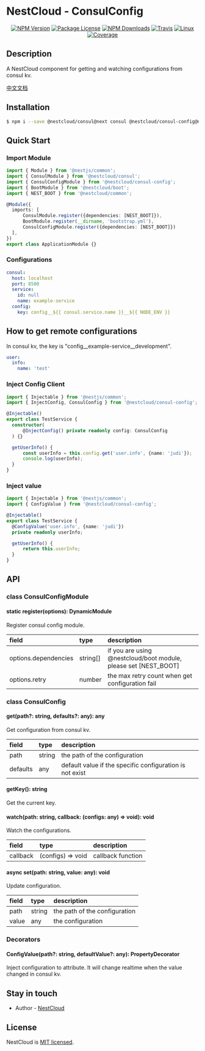 
[travis-image]: https://api.travis-ci.org/nest-cloud/nestcloud.svg?branch=master
[travis-url]: https://travis-ci.org/nest-cloud/nestcloud
[linux-image]: https://img.shields.io/travis/nest-cloud/nestcloud/master.svg?label=linux
[linux-url]: https://travis-ci.org/nest-cloud/nestcloud

# NestCloud - ConsulConfig

<p align="center">
    <a href="https://www.npmjs.com/~nestcloud" target="_blank"><img src="https://img.shields.io/npm/v/@nestcloud/core.svg" alt="NPM Version"/></a>
    <a href="https://www.npmjs.com/~nestcloud" target="_blank"><img src="https://img.shields.io/npm/l/@nestcloud/core.svg" alt="Package License"/></a>
    <a href="https://www.npmjs.com/~nestcloud" target="_blank"><img src="https://img.shields.io/npm/dm/@nestcloud/core.svg" alt="NPM Downloads"/></a>
    <a href="https://travis-ci.org/nest-cloud/nestcloud" target="_blank"><img src="https://travis-ci.org/nest-cloud/nestcloud.svg?branch=master" alt="Travis"/></a>
    <a href="https://travis-ci.org/nest-cloud/nestcloud" target="_blank"><img src="https://img.shields.io/travis/nest-cloud/nestcloud/master.svg?label=linux" alt="Linux"/></a>
    <a href="https://coveralls.io/github/nest-cloud/nestcloud?branch=master" target="_blank"><img src="https://coveralls.io/repos/github/nest-cloud/nestcloud/badge.svg?branch=master" alt="Coverage"/></a>
</p>

## Description

A NestCloud component for getting and watching configurations from consul kv.

[中文文档](https://github.com/nest-cloud/nestcloud/blob/master/docs/consul-config.md)

## Installation

```bash
$ npm i --save @nestcloud/consul@next consul @nestcloud/consul-config@next
```

## Quick Start

### Import Module

```typescript
import { Module } from '@nestjs/common';
import { ConsulModule } from '@nestcloud/consul';
import { ConsulConfigModule } from '@nestcloud/consul-config';
import { BootModule } from '@nestcloud/boot';
import { NEST_BOOT } from '@nestcloud/common';

@Module({
  imports: [
      ConsulModule.register({dependencies: [NEST_BOOT]}),
      BootModule.register(__dirname, 'bootstrap.yml'),
      ConsulConfigModule.register({dependencies: [NEST_BOOT]})
  ],
})
export class ApplicationModule {}
```

### Configurations

```yaml
consul:
  host: localhost
  port: 8500
  service: 
    id: null
    name: example-service
  config:
    key: config__${{ consul.service.name }}__${{ NODE_ENV }}
```

## How to get remote configurations

In consul kv, the key is "config__example-service__development".

```yaml
user:
  info:
    name: 'test'
```

### Inject Config Client

```typescript
import { Injectable } from '@nestjs/common';
import { InjectConfig, ConsulConfig } from '@nestcloud/consul-config';

@Injectable()
export class TestService {
  constructor(
      @InjectConfig() private readonly config: ConsulConfig
  ) {}

  getUserInfo() {
      const userInfo = this.config.get('user.info', {name: 'judi'});
      console.log(userInfo);
  }
}
```

### Inject value

```typescript
import { Injectable } from '@nestjs/common';
import { ConfigValue } from '@nestcloud/consul-config';

@Injectable()
export class TestService {
  @ConfigValue('user.info', {name: 'judi'})
  private readonly userInfo;

  getUserInfo() {
      return this.userInfo;
  }
}
```

## API

### class ConsulConfigModule

#### static register\(options\): DynamicModule

Register consul config module.

| field | type | description |
| :--- | :--- | :--- |
| options.dependencies | string[] | if you are using @nestcloud/boot module, please set [NEST_BOOT] |
| options.retry | number | the max retry count when get configuration fail |

### class ConsulConfig

#### get\(path?: string, defaults?: any\): any

Get configuration from consul kv.

| field | type | description |
| :--- | :--- | :--- |
| path | string | the path of the configuration |
| defaults | any | default value if the specific configuration is not exist |

#### getKey\(\): string

Get the current key.

#### watch\(path: string, callback: \(configs: any\) =&gt; void\): void

Watch the configurations.

| field | type | description |
| :--- | :--- | :--- |
| callback | \(configs\) =&gt; void | callback function |

#### async set\(path: string, value: any\): void

Update configuration.

| field | type | description |
| :--- | :--- | :--- |
| path | string | the path of the configuration |
| value | any | the configuration |


### Decorators

#### ConfigValue\(path?: string, defaultValue?: any\): PropertyDecorator

Inject configuration to attribute. It will change realtime when the value changed in consul kv.

## Stay in touch

- Author - [NestCloud](https://github.com/nest-cloud)

## License

  NestCloud is [MIT licensed](LICENSE).
